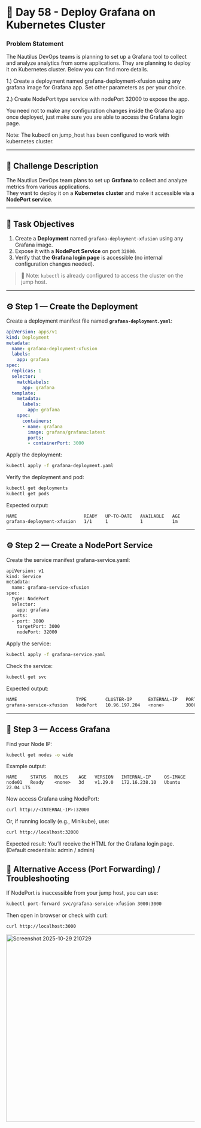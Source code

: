 # 🚀 Day 58 - Deploy Grafana on Kubernetes Cluster

### Problem Statement

The Nautilus DevOps teams is planning to set up a Grafana tool to collect and analyze analytics from some applications. They are planning to deploy it on Kubernetes cluster. Below you can find more details.



1.) Create a deployment named grafana-deployment-xfusion using any grafana image for Grafana app. Set other parameters as per your choice.


2.) Create NodePort type service with nodePort 32000 to expose the app.


You need not to make any configuration changes inside the Grafana app once deployed, just make sure you are able to access the Grafana login page.


Note: The kubectl on jump_host has been configured to work with kubernetes cluster.

---


## 🧠 Challenge Description
The Nautilus DevOps team plans to set up **Grafana** to collect and analyze metrics from various applications.  
They want to deploy it on a **Kubernetes cluster** and make it accessible via a **NodePort service**.

---

## 🎯 Task Objectives

1. Create a **Deployment** named `grafana-deployment-xfusion` using any Grafana image.  
2. Expose it with a **NodePort Service** on port `32000`.  
3. Verify that the **Grafana login page** is accessible (no internal configuration changes needed).

> 📝 Note: `kubectl` is already configured to access the cluster on the jump host.

---

## ⚙️ Step 1 — Create the Deployment

Create a deployment manifest file named **`grafana-deployment.yaml`**:

```yaml
apiVersion: apps/v1
kind: Deployment
metadata:
  name: grafana-deployment-xfusion
  labels:
    app: grafana
spec:
  replicas: 1
  selector:
    matchLabels:
      app: grafana
  template:
    metadata:
      labels:
        app: grafana
    spec:
      containers:
      - name: grafana
        image: grafana/grafana:latest
        ports:
        - containerPort: 3000
```
Apply the deployment:
```bash
kubectl apply -f grafana-deployment.yaml
```
Verify the deployment and pod:
```bash
kubectl get deployments
kubectl get pods
```
Expected output:
```pgsql
NAME                         READY   UP-TO-DATE   AVAILABLE   AGE
grafana-deployment-xfusion   1/1     1            1           1m
```
---
## ⚙️ Step 2 — Create a NodePort Service

Create the service manifest grafana-service.yaml:
```bash
apiVersion: v1
kind: Service
metadata:
  name: grafana-service-xfusion
spec:
  type: NodePort
  selector:
    app: grafana
  ports:
  - port: 3000
    targetPort: 3000
    nodePort: 32000
```
Apply the service:
```bash
kubectl apply -f grafana-service.yaml
```

Check the service:
```bash
kubectl get svc
```
Expected output:
```bash
NAME                      TYPE       CLUSTER-IP      EXTERNAL-IP   PORT(S)          AGE
grafana-service-xfusion   NodePort   10.96.197.204   <none>        3000:32000/TCP   2m
```
---
## 🧩 Step 3 — Access Grafana

Find your Node IP:
```bash
kubectl get nodes -o wide
```
Example output:
```pgsql
NAME     STATUS   ROLES    AGE   VERSION   INTERNAL-IP     OS-IMAGE
node01   Ready    <none>   3d    v1.29.0   172.16.238.10   Ubuntu 22.04 LTS
```

Now access Grafana using NodePort:
```bash
curl http://<INTERNAL-IP>:32000
```

Or, if running locally (e.g., Minikube), use:
```bash
curl http://localhost:32000
```

Expected result: You’ll receive the HTML for the Grafana login page.
(Default credentials: admin / admin)

## 🧰 Alternative Access (Port Forwarding) / Troubleshooting 

If NodePort is inaccessible from your jump host, you can use:
```bash
kubectl port-forward svc/grafana-service-xfusion 3000:3000
```

Then open in browser or check with curl:
```bash
curl http://localhost:3000
```
<img width="700" height="500" alt="Screenshot 2025-10-29 210729" src="https://github.com/user-attachments/assets/3d2f87e0-9a76-4249-bc19-dd99966875fc" />

